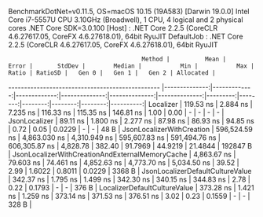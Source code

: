 
BenchmarkDotNet=v0.11.5, OS=macOS 10.15 (19A583) [Darwin 19.0.0]
Intel Core i7-5557U CPU 3.10GHz (Broadwell), 1 CPU, 4 logical and 2 physical cores
.NET Core SDK=3.0.100
  [Host]     : .NET Core 2.2.5 (CoreCLR 4.6.27617.05, CoreFX 4.6.27618.01), 64bit RyuJIT
  DefaultJob : .NET Core 2.2.5 (CoreCLR 4.6.27617.05, CoreFX 4.6.27618.01), 64bit RyuJIT


                                          Method |          Mean |        Error |       StdDev |        Median |           Min |           Max |    Ratio | RatioSD |   Gen 0 |   Gen 1 |   Gen 2 | Allocated |
------------------------------------------------ |--------------:|-------------:|-------------:|--------------:|--------------:|--------------:|---------:|--------:|--------:|--------:|--------:|----------:|
                                       Localizer |     119.53 ns |     2.884 ns |     7.235 ns |     116.33 ns |     115.35 ns |     146.81 ns |     1.00 |    0.00 |       - |       - |       - |         - |
                                   JsonLocalizer |      89.11 ns |     1.800 ns |     2.277 ns |      87.98 ns |      86.93 ns |      94.85 ns |     0.72 |    0.05 |  0.0229 |       - |       - |      48 B |
                       JsonLocalizerWithCreation | 596,524.59 ns | 4,863.030 ns | 4,310.949 ns | 595,607.83 ns | 591,494.76 ns | 606,305.87 ns | 4,828.78 |  382.40 | 91.7969 | 44.9219 | 21.4844 |  192847 B |
 JsonLocalizerWithCreationAndExternalMemoryCache |   4,863.67 ns |    79.603 ns |    74.461 ns |   4,852.63 ns |   4,773.70 ns |   5,034.50 ns |    39.52 |    2.99 |  1.6022 |  0.8011 |  0.0229 |    3368 B |
                JsonLocalizerDefaultCultureValue |     342.37 ns |     1.795 ns |     1.499 ns |     342.30 ns |     340.15 ns |     344.83 ns |     2.78 |    0.22 |  0.1793 |       - |       - |     376 B |
                    LocalizerDefaultCultureValue |     373.28 ns |     1.421 ns |     1.259 ns |     373.14 ns |     371.53 ns |     376.51 ns |     3.02 |    0.23 |  0.1559 |       - |       - |     328 B |
